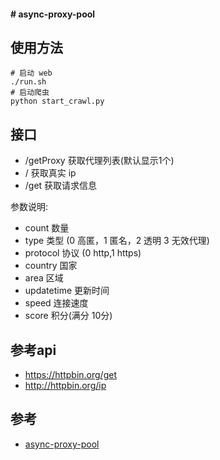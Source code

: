 #### # async-proxy-pool

使用方法
---

    # 启动 web
    ./run.sh
    # 启动爬虫
    python start_crawl.py

接口
----
- /getProxy 获取代理列表(默认显示1个)
- / 获取真实 ip
- /get 获取请求信息



参数说明:

- count 数量
- type 类型 (0 高匿，1 匿名，2 透明 3 无效代理)
- protocol 协议 (0 http,1 https)
- country 国家 
- area 区域
- updatetime 更新时间
- speed 连接速度
- score 积分(满分 10分)


参考api
---

- https://httpbin.org/get    
- http://httpbin.org/ip

参考
---
- [async-proxy-pool](https://github.com/chenjiandongx/async-proxy-pool)
